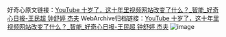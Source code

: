 好奇心原文链接：[YouTube 十岁了，这十年里视频网站改变了什么？_智能_好奇心日报-王民超 钟舒婷 杰夫](https://www.qdaily.com/articles/8855.html)
WebArchive归档链接：[YouTube 十岁了，这十年里视频网站改变了什么？_智能_好奇心日报-王民超 钟舒婷 杰夫](http://web.archive.org/web/20181020001220/http://www.qdaily.com:80/articles/8855.html)
![image](http://ww3.sinaimg.cn/large/007d5XDpgy1g3vdzel5vwj30mqcmw7wi)
